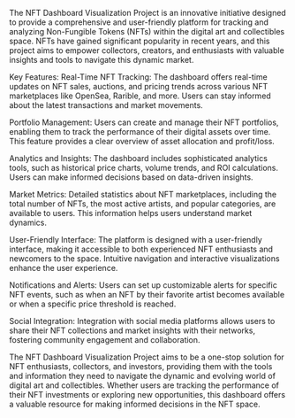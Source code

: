 The NFT Dashboard Visualization Project is an innovative initiative designed to provide a comprehensive and user-friendly platform for tracking and analyzing Non-Fungible Tokens (NFTs) within the digital art and collectibles space. NFTs have gained significant popularity in recent years, and this project aims to empower collectors, creators, and enthusiasts with valuable insights and tools to navigate this dynamic market.

Key Features:
Real-Time NFT Tracking: The dashboard offers real-time updates on NFT sales, auctions, and pricing trends across various NFT marketplaces like OpenSea, Rarible, and more. Users can stay informed about the latest transactions and market movements.

Portfolio Management: Users can create and manage their NFT portfolios, enabling them to track the performance of their digital assets over time. This feature provides a clear overview of asset allocation and profit/loss.

Analytics and Insights: The dashboard includes sophisticated analytics tools, such as historical price charts, volume trends, and ROI calculations. Users can make informed decisions based on data-driven insights.

Market Metrics: Detailed statistics about NFT marketplaces, including the total number of NFTs, the most active artists, and popular categories, are available to users. This information helps users understand market dynamics.

User-Friendly Interface: The platform is designed with a user-friendly interface, making it accessible to both experienced NFT enthusiasts and newcomers to the space. Intuitive navigation and interactive visualizations enhance the user experience.

Notifications and Alerts: Users can set up customizable alerts for specific NFT events, such as when an NFT by their favorite artist becomes available or when a specific price threshold is reached.

Social Integration: Integration with social media platforms allows users to share their NFT collections and market insights with their networks, fostering community engagement and collaboration.

The NFT Dashboard Visualization Project aims to be a one-stop solution for NFT enthusiasts, collectors, and investors, providing them with the tools and information they need to navigate the dynamic and evolving world of digital art and collectibles. Whether users are tracking the performance of their NFT investments or exploring new opportunities, this dashboard offers a valuable resource for making informed decisions in the NFT space.
